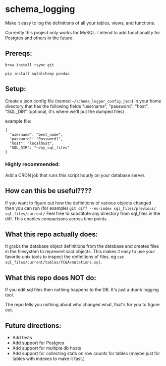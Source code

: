 # schema_logging
Make it easy to log the definitions of all your tables, views, and functions.

Currently this project only works for MySQL.
I intend to add functionality for Postgres and others in the future.

## Prereqs:
`brew install rsync git`

`pip install sqlalchemy pandas`

## Setup:
Create a json config file (named `~/schema_logger_config.json`) in your home directory that has the following fields "username", "password", "host", "SQL_DIR" (optional, it's where we'll put the dumped files)

example file:
```
{
  "username": "best_name",
  "password": "Password1",
  "host": "localhost",
  "SQL_DIR": "~/my_sql_files"
}
```

### Highly recommended:
Add a CRON job that runs this script hourly on your database server.

## How can this be useful????
If you want to figure out how the definitions of various objects changed then you can run (for example) `git diff --no-index sql_files/previous/ sql_files/current/` Feel free to substitute any directory from sql_files in the diff. This enables comparisons across time points.

## What this repo actually does:
It grabs the database object definitions from the database and creates files in the filesystem to represent said objects. This makes it easy to use your favorite unix tools to inspect the definitions of files. eg `cat sql_files/current/tables/TCGA/mutations.sql`.

## What this repo does NOT do:
If you edit sql files then nothing happens to the DB. It's just a dumb logging tool.

The repo tells you nothing about who changed what, that's for you to figure out.

## Future directions:
* Add tests
* Add support for Postgres
* Add support for multiple db hosts
* Add support for collecting stats on row counts for tables (maybe just for tables with indexes to make it fast.)
